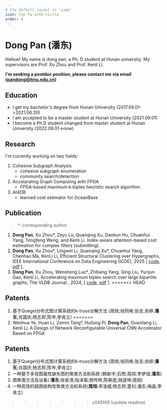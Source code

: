 ```yaml
---
# the default layout is 'page'
icon: fas fa-info-circle
order: 4
---
```


# Dong Pan (潘东)
Hellow! My name is dong pan, a Ph. D student at Hunan university.
My supervisors are Prof. Xu Zhou and Prof. Kenli Li.

**I'm seeking a postdoc position, please contact me via email \(pandong@hnu.edu.cn\)**

## Education
- I get my bachelor's degree from Hunan University (2017.09.01->2021.06.30)
- I am accepted to be a master student at Hunan University (2021.09.01)
- I become a Ph.D student changed from master student at Hunan University (2022.09.01->now)

## Research
I'm currently working on two fields:
1. Cohesive Subgraph Analysis
   - cohesive subgraph enumeration
   - community search/detection
2. Accelarating Graph Computing with FPGA
   - FPGA-based maximum k-biplex heuristic search algorithm.
3. AI4DB
   - learned cost estimator for OceanBase

## Publication
> \*: corresponding author

1. **Dong Pan**, Xu Zhou\*, Zeyu Lu, Quanqing Xu, Daokun Hu, Chuanhui Yang, Tongfeng Weng, and Kenli Li. Index-aware attention-based cost estimation for complex filters (submitting).
2. **Dong Pan**, Xu Zhou\*, Lingwei Li, Quanqing Xu\*, Chuanhui Yang, Chenhao Ma, KenLi Li, Efficient Structural Clustering over Hypergraphs, IEEE International Conference on Data Engineering \(ICDE\), 2025 \[ [code](https://github.com/pardon-hnu/Hyper-SCAN), [pdf](https://www.computer.org/csdl/proceedings-article/icde/2025/360300d480/26FZBLZdp1m) \].
3. **Dong Pan**, Xu Zhou, Wensheng Luo\*, Zhibang Yang, Qing Liu, Yunjun Gao, Kenli Li, Accelerating maximum biplex search over large bipartite graphs, The VLDB Journal , 2024, \[ [code](https://github.com/pardon-hnu/Maximum-Biplex-Search), [pdf](https://link.springer.com/article/10.1007/s00778-024-00882-9) \].
<<<<<<< HEAD

## Patents
1. 基于Quegel分布式图计算系统的k-truss分解方法 (周旭;翁同峰;张吉;余婷;**潘东**;肖国庆;杨志邦;陈岑,李肯立)
=======
4. Wenhua Ye, Huan Li, Zemin Tang\*, Huilong Pi, **Dong Pan**, Guanliang Li, Kenli Li, A Design of Network Reconfigurable Universal CNN Accelerator Based on FPGA

## Patents
1. 基于Quegel分布式图计算系统的k-truss分解方法 (周旭;翁同峰;张吉;余婷;**潘东**;肖国庆;杨志邦;陈岑,李肯立)
2. 一种基于多视图属性缺失图的聚类方法和系统 (韩新宇;石慜;周旭;李梦瑶;**潘东**)
3. 图聚类方法及设备(	**潘东**;徐泉清;陆泽瑜;杨传辉;陈柳逸;胡道坤;周旭)
4. 一种高效的超图结构性聚类方法和系统(**周旭**;李凌威;杨志邦;童钊;潘东;梅晶;李肯立)
>>>>>>> c045f69 (update readme)
